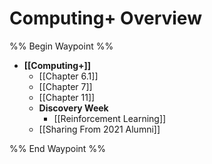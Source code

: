 # Computing+ Overview
%% Begin Waypoint %%
- **[[Computing+]]**
	- [[Chapter 6.1]]
	- [[Chapter 7]]
	- [[Chapter 11]]
	- **Discovery Week**
		- [[Reinforcement Learning]]
	- [[Sharing From 2021 Alumni]]

%% End Waypoint %%